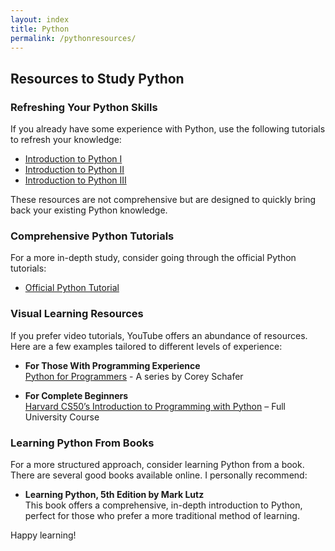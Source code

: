 ```yaml
---
layout: index
title: Python
permalink: /pythonresources/
---
```


## Resources to Study Python

### Refreshing Your Python Skills

If you already have some experience with Python, use the following tutorials to refresh your knowledge:

- [Introduction to Python I](https://clemsonciti.github.io/rcde_workshops/python_programming/01-IntroToPython-I.html)
- [Introduction to Python II](https://clemsonciti.github.io/rcde_workshops/python_programming/02-IntroToPython-II.html)
- [Introduction to Python III](https://clemsonciti.github.io/rcde_workshops/python_programming/03-IntroToPython-III.html)

These resources are not comprehensive but are designed to quickly bring back your existing Python knowledge.

### Comprehensive Python Tutorials

For a more in-depth study, consider going through the official Python tutorials:

- [Official Python Tutorial](https://docs.python.org/3/tutorial/index.html)

### Visual Learning Resources

If you prefer video tutorials, YouTube offers an abundance of resources. Here are a few examples tailored to different levels of experience:

- **For Those With Programming Experience**  
  [Python for Programmers](https://www.youtube.com/watch?v=YYXdXT2l-Gg&list=PL-osiE80TeTt2d9bfVyTiXJA-UTHn6WwU) - A series by Corey Schafer

- **For Complete Beginners**  
  [Harvard CS50’s Introduction to Programming with Python](https://www.youtube.com/playlist?list=PLhQjrBD2T382Nz7z1AEXmioc27axa19Kv) – Full University Course

### Learning Python From Books

For a more structured approach, consider learning Python from a book. There are several good books available online. I personally recommend:

- **Learning Python, 5th Edition by Mark Lutz**  
  This book offers a comprehensive, in-depth introduction to Python, perfect for those who prefer a more traditional method of learning.

Happy learning!
